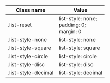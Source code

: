 | Class name          | Value                                            |
| ------------------- | ------------------------------------------------ |
| .list-reset         | list-style: none; <br/>padding: 0;<br/>margin: 0 |
| .list-style-none    | list-style: none                                 |
| .list-style-square  | list-style: square                               |
| .list-style-circle  | list-style: circle                               |
| .list-style-disc    | list-style: disc                                 |
| .list-style-decimal | list-style: decimal                              |
